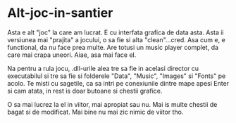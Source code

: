 # Alt-joc-in-santier

Asta e alt "joc" la care am lucrat. E cu interfata grafica de data asta. Asta ii versiunea mai "prajita" a jocului, o sa fie si alta "clean"...cred. Asa cum e, e functional, da nu face prea multe. Are totusi un music player complet, da care mai crapa uneori. Aiae, asa mai face el.  

Na pentru a rula jocu, .dll-urile alea tre sa fie in acelasi director cu executabilul si tre sa fie si folderele "Data", "Music", "Images" si "Fonts" pe acolo. Te misti cu sagetile, ca sa intri pe conexiunile dintre mape apesi Enter si cam atata, in rest is doar butoane si chestii grafice.  
  
O sa mai lucrez la el in viitor, mai apropiat sau nu. Mai is multe chestii de bagat si de modificat. Mai bine nu mai zic nimic de viitor tho.
